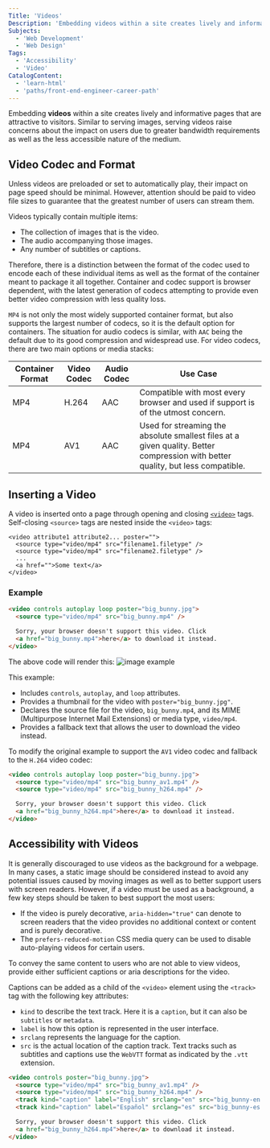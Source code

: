 ```yaml
---
Title: 'Videos'
Description: 'Embedding videos within a site creates lively and informative pages that are attractive to visitors.'
Subjects:
  - 'Web Development'
  - 'Web Design'
Tags:
  - 'Accessibility'
  - 'Video'
CatalogContent:
  - 'learn-html'
  - 'paths/front-end-engineer-career-path'
---
```


Embedding **videos** within a site creates lively and informative pages that are attractive to visitors. Similar to serving images, serving videos raise concerns about the impact on users due to greater bandwidth requirements as well as the less accessible nature of the medium.

## Video Codec and Format

Unless videos are preloaded or set to automatically play, their impact on page speed should be minimal. However, attention should be paid to video file sizes to guarantee that the greatest number of users can stream them.

Videos typically contain multiple items:

- The collection of images that is the video.
- The audio accompanying those images.
- Any number of subtitles or captions.

Therefore, there is a distinction between the format of the codec used to encode each of these individual items as well as the format of the container meant to package it all together. Container and codec support is browser dependent, with the latest generation of codecs attempting to provide even better video compression with less quality loss.

`MP4` is not only the most widely supported container format, but also supports the largest number of codecs, so it is the default option for containers. The situation for audio codecs is similar, with `AAC` being the default due to its good compression and widespread use. For video codecs, there are two main options or media stacks:

| Container Format | Video Codec | Audio Codec | Use Case                                                                                                                        |
| ---------------- | ----------- | ----------- | ------------------------------------------------------------------------------------------------------------------------------- |
| MP4              | H.264       | AAC         | Compatible with most every browser and used if support is of the utmost concern.                                                |
| MP4              | AV1         | AAC         | Used for streaming the absolute smallest files at a given quality. Better compression with better quality, but less compatible. |

## Inserting a Video

A video is inserted onto a page through opening and closing [`<video>`](https://www.codecademy.com/resources/docs/html/elements/video) tags. Self-closing `<source>` tags are nested inside the `<video>` tags:

```pseudo
<video attribute1 attribute2... poster="">
  <source type="video/mp4" src="filename1.filetype" />
  <source type="video/mp4" src="filename2.filetype" />
  ...
  <a href="">Some text</a>
</video>
```

### Example

```html
<video controls autoplay loop poster="big_bunny.jpg">
  <source type="video/mp4" src="big_bunny.mp4" />

  Sorry, your browser doesn't support this video. Click
  <a href="big_bunny.mp4">here</a> to download it instead.
</video>
```

The above code will render this:
![image example](https://raw.githubusercontent.com/Codecademy/docs/main/html-add-media-videos.png)

This example:

- Includes `controls`, `autoplay`, and `loop` attributes.
- Provides a thumbnail for the video with `poster="big_bunny.jpg"`.
- Declares the source file for the video, `big_bunny.mp4`, and its MIME (Multipurpose Internet Mail Extensions) or media type, `video/mp4`.
- Provides a fallback text that allows the user to download the video instead.

To modify the original example to support the `AV1` video codec and fallback to the `H.264` video codec:

```html
<video controls autoplay loop poster="big_bunny.jpg">
  <source type="video/mp4" src="big_bunny_av1.mp4" />
  <source type="video/mp4" src="big_bunny_h264.mp4" />

  Sorry, your browser doesn't support this video. Click
  <a href="big_bunny_h264.mp4">here</a> to download it instead.
</video>
```

## Accessibility with Videos

It is generally discouraged to use videos as the background for a webpage. In many cases, a static image should be considered instead to avoid any potential issues caused by moving images as well as to better support users with screen readers. However, if a video must be used as a background, a few key steps should be taken to best support the most users:

- If the video is purely decorative, `aria-hidden="true"` can denote to screen readers that the video provides no additional context or content and is purely decorative.
- The `prefers-reduced-motion` CSS media query can be used to disable auto-playing videos for certain users.

To convey the same content to users who are not able to view videos, provide either sufficient captions or aria descriptions for the video.

Captions can be added as a child of the `<video>` element using the `<track>` tag with the following key attributes:

- `kind` to describe the text track. Here it is a `caption`, but it can also be `subtitles` or `metadata`.
- `label` is how this option is represented in the user interface.
- `srclang` represents the language for the caption.
- `src` is the actual location of the caption track. Text tracks such as subtitles and captions use the `WebVTT` format as indicated by the `.vtt` extension.

```html
<video controls poster="big_bunny.jpg">
  <source type="video/mp4" src="big_bunny_av1.mp4" />
  <source type="video/mp4" src="big_bunny_h264.mp4" />
  <track kind="caption" label="English" srclang="en" src="big_bunny-en.vtt" />
  <track kind="caption" label="Español" srclang="es" src="big_bunny-es.vtt" />

  Sorry, your browser doesn't support this video. Click
  <a href="big_bunny_h264.mp4">here</a> to download it instead.
</video>
```

